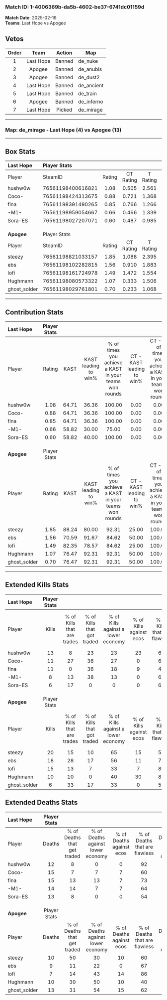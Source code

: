 ### Match ID: 1-4006369b-da5b-4602-be37-6741dc01159d  
**Match Date**: 2025-02-19  
**Teams**: Last Hope vs Apogee  

## Vetos  

| Order | Team | Action | Map |
| :---: | :--: | :----: | --- |
| 1 | Last Hope | Banned | de_nuke |
| 2 | Apogee | Banned | de_anubis |
| 3 | Apogee | Banned | de_dust2 |
| 4 | Last Hope | Banned | de_ancient |
| 5 | Last Hope | Banned | de_train |
| 6 | Apogee | Banned | de_inferno |
| 7 | Last Hope | Picked | de_mirage |

---  

### **Map**: de_mirage - Last Hope (4) vs Apogee (13)  
---  

## Box Stats  

| **Last Hope** | Player Stats      |        |           |          |       |       |       |         |        |      |     |
| :- | :- | :-: | :-: | :-: | :-: | :-: | :-: | :-: | :-: | :-: | :-: |
| Player        | SteamID           | Rating | CT Rating | T Rating | KAST  |  ADR  | Kills | Assists | Deaths | K/D  | HS% |
| hushw0w       | 76561198400616821 |  1.08  |   0.505   |  2.561   | 64.71 | 76.6  |  13   |    2    |   12   | 1.08 | 53  |
| Coco-         | 76561198424313675 |  0.88  |   0.721   |  1.368   | 64.71 | 71.1  |  11   |    5    |   15   | 0.73 | 45  |
| fina          | 76561198391490265 |  0.85  |   0.766   |  1.266   | 64.71 | 70.9  |  11   |    0    |   15   | 0.73 | 63  |
| -M1-          | 76561198959054667 |  0.66  |   0.466   |  1.339   | 58.82 | 60.1  |   8   |    1    |   14   | 0.57 | 62  |
| Sora-ES       | 76561198027207071 |  0.60  |   0.487   |  0.985   | 58.82 | 61.4  |   6   |    3    |   13   | 0.46 | 66  |
|               |                   |        |           |          |       |       |       |         |        |      |     |
|               |                   |        |           |          |       |       |       |         |        |      |     |
|               |                   |        |           |          |       |       |       |         |        |      |     |
| **Apogee**    | Player Stats      |        |           |          |       |       |       |         |        |      |     |
| Player        | SteamID           | Rating | CT Rating | T Rating | KAST  |  ADR  | Kills | Assists | Deaths | K/D  | HS% |
| steezy        | 76561198821033157 |  1.85  |   1.088   |  2.395   | 88.24 | 124.5 |  20   |    8    |   10   | 2.00 | 80  |
| ebs           | 76561198102282815 |  1.56  |   0.910   |  1.883   | 70.59 | 101.7 |  18   |    4    |   9    | 2.00 | 50  |
| lofi          | 76561198161724978 |  1.49  |   1.472   |  1.554   | 82.35 | 78.4  |  15   |    6    |   7    | 2.14 | 60  |
| Hughmann      | 76561198080573322 |  1.07  |   0.333   |  1.506   | 76.47 | 69.6  |  10   |    5    |   10   | 1.00 | 50  |
| ghost_solder  | 76561198029761801 |  0.70  |   0.233   |  1.068   | 76.47 | 47.0  |   6   |    5    |   13   | 0.46 | 50  |
---  

## Contribution Stats  

| **Last Hope** | Player Stats |       |                      |                                                        |                           |                                                             |                          |                                                            |
| :- | :-: | :-: | :-: | :-: | :-: | :-: | :-: | :-: |
| Player        |    Rating    | KAST  | KAST leading to win% | % of times you achieve a KAST in your teams won rounds | CT - KAST leading to win% | CT - % of times you achieve a KAST in your teams won rounds | T - KAST leading to win% | T - % of times you achieve a KAST in your teams won rounds |
| hushw0w       |     1.08     | 64.71 |        36.36         |                         100.00                         |           0.00            |                            0.00                             |          80.00           |                           100.00                           |
| Coco-         |     0.88     | 64.71 |        36.36         |                         100.00                         |           0.00            |                            0.00                             |          100.00          |                           100.00                           |
| fina          |     0.85     | 64.71 |        36.36         |                         100.00                         |           0.00            |                            0.00                             |          80.00           |                           100.00                           |
| -M1-          |     0.66     | 58.82 |        30.00         |                         75.00                          |           0.00            |                            0.00                             |          75.00           |                           75.00                            |
| Sora-ES       |     0.60     | 58.82 |        40.00         |                         100.00                         |           0.00            |                            0.00                             |          100.00          |                           100.00                           |
|               |              |       |                      |                                                        |                           |                                                             |                          |                                                            |
|               |              |       |                      |                                                        |                           |                                                             |                          |                                                            |
|               |              |       |                      |                                                        |                           |                                                             |                          |                                                            |
| **Apogee**    | Player Stats |       |                      |                                                        |                           |                                                             |                          |                                                            |
| Player        |    Rating    | KAST  | KAST leading to win% | % of times you achieve a KAST in your teams won rounds | CT - KAST leading to win% | CT - % of times you achieve a KAST in your teams won rounds | T - KAST leading to win% | T - % of times you achieve a KAST in your teams won rounds |
| steezy        |     1.85     | 88.24 |        80.00         |                         92.31                          |           25.00           |                           100.00                            |          100.00          |                           91.67                            |
| ebs           |     1.56     | 70.59 |        91.67         |                         84.62                          |           50.00           |                           100.00                            |          100.00          |                           83.33                            |
| lofi          |     1.49     | 82.35 |        78.57         |                         84.62                          |           25.00           |                           100.00                            |          100.00          |                           83.33                            |
| Hughmann      |     1.07     | 76.47 |        92.31         |                         92.31                          |           50.00           |                           100.00                            |          100.00          |                           91.67                            |
| ghost_solder  |     0.70     | 76.47 |        92.31         |                         92.31                          |           50.00           |                           100.00                            |          100.00          |                           91.67                            |
---  

## Extended Kills Stats  

| **Last Hope** | Player Stats |                            |                            |                                    |                         |                              |                                 |                                       |                    |           |
| :- | :-: | :-: | :-: | :-: | :-: | :-: | :-: | :-: | :-: | :-: |
| Player        |    Kills     | % of Kills that are trades | % of Kills that got traded | % of Kills against a lower economy | % of Kills against ecos | % of Kills that are flawless | % of Kills that are close duels | % of Kills that are assisted by flash | Pistol Round Kills | AWP Kills |
| hushw0w       |      13      |             8              |             23             |                 23                 |           23            |              69              |                0                |                   8                   |         4          |     1     |
| Coco-         |      11      |             27             |             36             |                 27                 |            0            |              64              |                9                |                   0                   |         0          |     0     |
| fina          |      11      |             0              |             36             |                 18                 |            9            |              45              |               18                |                   9                   |         0          |     1     |
| -M1-          |      8       |             13             |             38             |                 13                 |            0            |              63              |                0                |                   0                   |         0          |     1     |
| Sora-ES       |      6       |             17             |             0              |                 0                  |            0            |              67              |                0                |                   0                   |         0          |     2     |
|               |              |                            |                            |                                    |                         |                              |                                 |                                       |                    |           |
|               |              |                            |                            |                                    |                         |                              |                                 |                                       |                    |           |
|               |              |                            |                            |                                    |                         |                              |                                 |                                       |                    |           |
| **Apogee**    | Player Stats |                            |                            |                                    |                         |                              |                                 |                                       |                    |           |
| Player        |    Kills     | % of Kills that are trades | % of Kills that got traded | % of Kills against a lower economy | % of Kills against ecos | % of Kills that are flawless | % of Kills that are close duels | % of Kills that are assisted by flash | Pistol Round Kills | AWP Kills |
| steezy        |      20      |             15             |             10             |                 65                 |           15            |              50              |                5                |                  10                   |         0          |     2     |
| ebs           |      18      |             28             |             17             |                 56                 |           11            |              78              |                6                |                   0                   |         0          |     2     |
| lofi          |      15      |             13             |             7              |                 33                 |            7            |              80              |                0                |                   0                   |         0          |     2     |
| Hughmann      |      10      |             10             |             0              |                 40                 |           30            |              80              |               20                |                   0                   |         0          |     0     |
| ghost_solder  |      6       |             33             |             17             |                 33                 |            0            |              50              |               17                |                  17                   |         0          |     0     |
## Extended Deaths Stats  

| **Last Hope** | Player Stats |                             |                                   |                          |                               |                            |                           |               |
| :- | :-: | :-: | :-: | :-: | :-: | :-: | :-: | :-: |
| Player        |    Deaths    | % of Deaths that get traded | % of Deaths against lower economy | % of Deaths against ecos | % of Deaths that are flawless | % of Deaths that are close | % of Deaths while blinded | Deaths to AWP |
| hushw0w       |      12      |              8              |                 0                 |            0             |              92               |             0              |             0             |       0       |
| Coco-         |      15      |              7              |                 7                 |            7             |              60               |             0              |             0             |       0       |
| fina          |      15      |             13              |                13                 |            7             |              73               |             0              |            20             |       0       |
| -M1-          |      14      |             14              |                 7                 |            7             |              64               |             14             |             0             |       0       |
| Sora-ES       |      13      |              8              |                 0                 |            0             |              54               |             23             |             0             |       0       |
|               |              |                             |                                   |                          |                               |                            |                           |               |
|               |              |                             |                                   |                          |                               |                            |                           |               |
|               |              |                             |                                   |                          |                               |                            |                           |               |
| **Apogee**    | Player Stats |                             |                                   |                          |                               |                            |                           |               |
| Player        |    Deaths    | % of Deaths that get traded | % of Deaths against lower economy | % of Deaths against ecos | % of Deaths that are flawless | % of Deaths that are close | % of Deaths while blinded | Deaths to AWP |
| steezy        |      10      |             50              |                30                 |            10            |              60               |             0              |             0             |       1       |
| ebs           |      9       |             11              |                22                 |            0             |              67               |             0              |             0             |       0       |
| lofi          |      7       |             14              |                43                 |            14            |              86               |             0              |             0             |       1       |
| Hughmann      |      10      |             30              |                50                 |            10            |              40               |             30             |            10             |       1       |
| ghost_solder  |      13      |             31              |                54                 |            15            |              62               |             0              |             8             |       1       |

